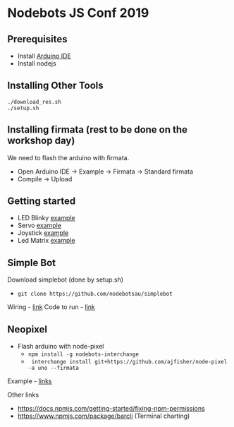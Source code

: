 # Nodebots JS Conf 2019

## Prerequisites

-   Install [Arduino IDE](https://www.arduino.cc/en/Main/Software)
-   Install nodejs

## Installing Other Tools

```
./download_res.sh
./setup.sh
```

## Installing firmata (rest to be done on the workshop day)
We need to flash the arduino with firmata.
- Open Arduino IDE -> Example -> Firmata -> Standard firmata
- Compile -> Upload

## Getting started

-   LED Blinky [example](http://johnny-five.io/examples/led-blink/)
-   Servo [example](http://johnny-five.io/examples/servo/)
-   Joystick [example](http://johnny-five.io/examples/joystick/)
-   Led Matrix [example](http://johnny-five.io/examples/led-matrix/)


## Simple Bot

Download simplebot (done by setup.sh)
-   ``` git clone https://github.com/nodebotsau/simplebot ```

Wiring - [link](https://github.com/nodebotsau/simplebot/blob/master/examples/wiring/basic_wiring_bb.png)
Code to run - [link](https://github.com/nodebotsau/simplebot/blob/master/examples/SimpleBotShield/simplebot.js)

## Neopixel
- Flash arduino with node-pixel
    -   ``` npm install -g nodebots-interchange ``` 
    -   ``` interchange install git+https://github.com/ajfisher/node-pixel -a uno --firmata```

Example - [links](https://github.com/ajfisher/node-pixel)

Other links

- https://docs.npmjs.com/getting-started/fixing-npm-permissions
- https://www.npmjs.com/package/barcli (Terminal charting)


